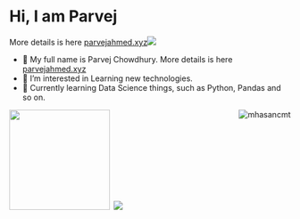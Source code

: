 <h1>Hi, I am Parvej</h1> More details is here <a href="https://parvejahmed.xyz/" target="_blank">parvejahmed.xyz</a><img src="https://c.tenor.com/-B81ztWwYAYAAAAj/covid-hi.gif"/>

- 👋 My full name is Parvej Chowdhury. More details is here <a href="https://parvejahmed.xyz/" target="_blank">parvejahmed.xyz</a>
- 👀 I’m interested in Learning new technologies.
- 🌱 Currently learning Data Science things, such as Python, Pandas and so on.

<img align='right' src="https://komarev.com/ghpvc/?username=mhasan-cmt" alt="mhasancmt" />
<p>
<img height="180em" src="https://github-readme-stats.vercel.app/api?username=parvej35&show_icons=true&hide_border=true&&count_private=true&include_all_commits=true" />
<img style="margin-left:.2rem;" src="https://github-readme-stats.vercel.app/api/top-langs/?username=parvej35&theme=cobalt&layout=compact"/>
</p>
